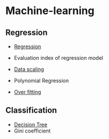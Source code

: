 <h1>Machine-learning</h1>

<h2>Regression</h2>

- [Regression](https://github.com/evelyn82/Machine-learning/blob/main/Regression/README.md)
- Evaluation index of regression model
- [Data scaling](https://github.com/evelyn82/Machine-learning/blob/main/Regression/Data%20scaling.md)

- Polynomial Regression
- [Over fitting](https://github.com/evelyn82/Machine-learning/blob/main/Regression/Overfitting.md)

<h2>Classification</h2>

- [Decision Tree](https://github.com/evelyn82/Machine-learning/blob/main/Classification/Decision%20Tree.md)
- Gini coefficient
